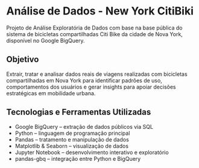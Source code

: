 # Análise de Dados - New York CitiBiki

Projeto de Análise Exploratória de Dados com base na base pública do sistema de bicicletas compartilhadas Citi Bike da cidade de Nova York, disponível no Google BigQuery.

## Objetivo
Extrair, tratar e analisar dados reais de viagens realizadas com bicicletas compartilhadas em Nova York para identificar padrões de uso, comportamentos dos usuários e gerar insights para apoiar decisões estratégicas em mobilidade urbana.

## Tecnologias e Ferramentas Utilizadas
- Google BigQuery – extração de dados públicos via SQL
- Python – linguagem de programação principal
- Pandas – tratamento e manipulação de dados
- Matplotlib & Seaborn – visualização de dados
- Jupyter Notebook – desenvolvimento interativo e exploratório
- pandas-gbq – integração entre Python e BigQuery
